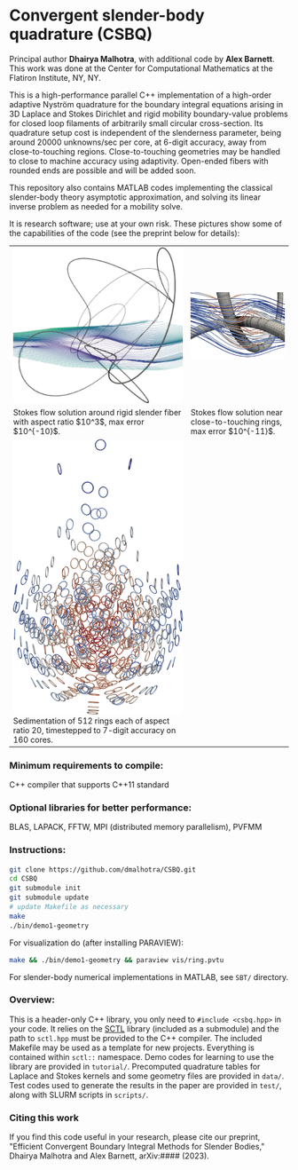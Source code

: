 # Convergent slender-body quadrature (CSBQ)

Principal author **Dhairya Malhotra**, with additional code by **Alex Barnett**.
This work was done at the Center for Computational Mathematics at the Flatiron Institute, NY, NY.

This is a high-performance parallel C++ implementation of a high-order
adaptive Nystr&ouml;m quadrature for the boundary integral equations arising
in 3D Laplace and Stokes Dirichlet and rigid mobility boundary-value problems
for closed loop filaments of arbitrarily small circular cross-section.
Its quadrature setup cost is independent of the slenderness parameter, being around 20000 unknowns/sec per core, at 6-digit accuracy, away from close-to-touching regions.
Close-to-touching geometries may be handled to close to machine accuracy using adaptivity.
Open-ended fibers with rounded ends are possible and will be added soon.

This repository also contains MATLAB codes implementing the classical
slender-body theory asymptotic approximation,
and solving its linear inverse problem as needed for a mobility solve.

It is research software; use at your own risk. These pictures show some of the capabilities of the code (see the preprint below for details):


<table border=0>
<tr>
<td>
<img src="./pics/tangle-stokes-streamlines_sm.png">
</td>
<td>
<img src="./pics/close-to-touching-streamlines_sm.png">
</td>
</tr>

<tr>
<td>
Stokes flow solution around rigid slender fiber with aspect ratio $10^3$, max error $10^{-10}$.
</td>
<td>
Stokes flow solution near close-to-touching rings, max error $10^{-11}$.
</td>
</tr>

<tr>
<td>
<img src="./pics/sed512-117_sm.png">
Sedimentation of 512 rings each of aspect ratio 20, timestepped to 7-digit accuracy on 160 cores.
</td>
</tr>
</table>



### Minimum requirements to compile:

C++ compiler that supports C++11 standard


### Optional libraries for better performance:

BLAS, LAPACK, FFTW, MPI (distributed memory parallelism), PVFMM

### Instructions:

```bash
git clone https://github.com/dmalhotra/CSBQ.git
cd CSBQ
git submodule init
git submodule update
# update Makefile as necessary
make
./bin/demo1-geometry
```

For visualization do (after installing PARAVIEW):

```bash
make && ./bin/demo1-geometry && paraview vis/ring.pvtu
```

For slender-body numerical implementations in MATLAB, see `SBT/` directory.


### Overview:
This is a header-only C++ library, you only need to `#include <csbq.hpp>` in your code.
It relies on the [SCTL](https://github.com/dmalhotra/SCTL) library (included as a submodule) and the path to `sctl.hpp` must be provided to the C++ compiler.
The included Makefile may be used as a template for new projects.
Everything is contained within `sctl::` namespace.
Demo codes for learning to use the library are provided in `tutorial/`.
Precomputed quadrature tables for Laplace and Stokes kernels and some geometry files are provided in `data/`.
Test codes used to generate the results in the paper are provided in `test/`, along with SLURM scripts in `scripts/`.

### Citing this work

If you find this code useful in your research, please cite our preprint,
"Efficient Convergent Boundary Integral Methods for Slender Bodies,"
Dhairya Malhotra and Alex Barnett, arXiv:#### (2023).
